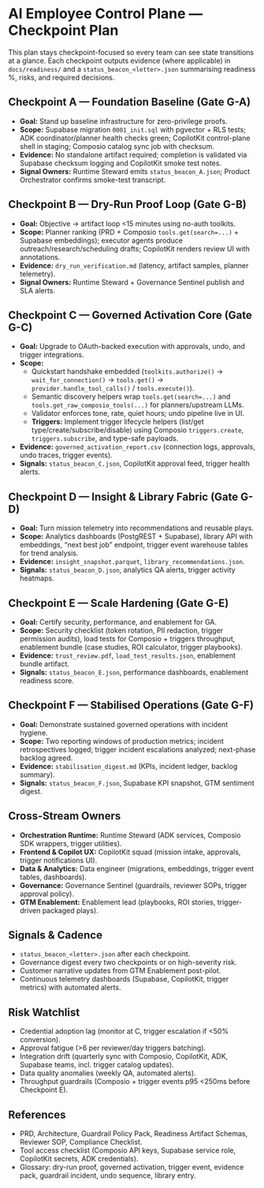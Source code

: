 # AI Employee Control Plane — Checkpoint Plan

This plan stays checkpoint-focused so every team can see state transitions at a glance. Each checkpoint outputs evidence (where applicable) in `docs/readiness/` and a `status_beacon_<letter>.json` summarising readiness %, risks, and required decisions.

## Checkpoint A — Foundation Baseline (Gate G-A)

- **Goal:** Stand up baseline infrastructure for zero-privilege proofs.
- **Scope:** Supabase migration `0001_init.sql` with pgvector + RLS tests; ADK coordinator/planner health checks green; CopilotKit control-plane shell in staging; Composio catalog sync job with checksum.
- **Evidence:** No standalone artifact required; completion is validated via Supabase checksum logging and CopilotKit smoke test notes.
- **Signal Owners:** Runtime Steward emits `status_beacon_A.json`; Product Orchestrator confirms smoke-test transcript.

## Checkpoint B — Dry-Run Proof Loop (Gate G-B)

- **Goal:** Objective → artifact loop <15 minutes using no-auth toolkits.
- **Scope:** Planner ranking (PRD + Composio `tools.get(search=...)` + Supabase embeddings); executor agents produce outreach/research/scheduling drafts; CopilotKit renders review UI with annotations.
- **Evidence:** `dry_run_verification.md` (latency, artifact samples, planner telemetry).
- **Signal Owners:** Runtime Steward + Governance Sentinel publish and SLA alerts.

## Checkpoint C — Governed Activation Core (Gate G-C)

- **Goal:** Upgrade to OAuth-backed execution with approvals, undo, and trigger integrations.
- **Scope:**
  - Quickstart handshake embedded (`toolkits.authorize()` → `wait_for_connection()` → `tools.get()` → `provider.handle_tool_calls()` / `tools.execute()`).
  - Semantic discovery helpers wrap `tools.get(search=...)` and `tools.get_raw_composio_tools(...)` for planners/upstream LLMs.
  - Validator enforces tone, rate, quiet hours; undo pipeline live in UI.
  - **Triggers:** Implement trigger lifecycle helpers (list/get type/create/subscribe/disable) using Composio `triggers.create`, `triggers.subscribe`, and type-safe payloads.
- **Evidence:** `governed_activation_report.csv` (connection logs, approvals, undo traces, trigger events).
- **Signals:** `status_beacon_C.json`, CopilotKit approval feed, trigger health alerts.

## Checkpoint D — Insight & Library Fabric (Gate G-D)

- **Goal:** Turn mission telemetry into recommendations and reusable plays.
- **Scope:** Analytics dashboards (PostgREST + Supabase), library API with embeddings, “next best job” endpoint, trigger event warehouse tables for trend analysis.
- **Evidence:** `insight_snapshot.parquet`, `library_recommendations.json`.
- **Signals:** `status_beacon_D.json`, analytics QA alerts, trigger activity heatmaps.

## Checkpoint E — Scale Hardening (Gate G-E)

- **Goal:** Certify security, performance, and enablement for GA.
- **Scope:** Security checklist (token rotation, PII redaction, trigger permission audits), load tests for Composio + triggers throughput, enablement bundle (case studies, ROI calculator, trigger playbooks).
- **Evidence:** `trust_review.pdf`, `load_test_results.json`, enablement bundle artifact.
- **Signals:** `status_beacon_E.json`, performance dashboards, enablement readiness score.

## Checkpoint F — Stabilised Operations (Gate G-F)

- **Goal:** Demonstrate sustained governed operations with incident hygiene.
- **Scope:** Two reporting windows of production metrics; incident retrospectives logged; trigger incident escalations analyzed; next-phase backlog agreed.
- **Evidence:** `stabilisation_digest.md` (KPIs, incident ledger, backlog summary).
- **Signals:** `status_beacon_F.json`, Supabase KPI snapshot, GTM sentiment digest.

## Cross-Stream Owners

- **Orchestration Runtime:** Runtime Steward (ADK services, Composio SDK wrappers, trigger utilities).
- **Frontend & Copilot UX:** CopilotKit squad (mission intake, approvals, trigger notifications UI).
- **Data & Analytics:** Data engineer (migrations, embeddings, trigger event tables, dashboards).
- **Governance:** Governance Sentinel (guardrails, reviewer SOPs, trigger approval policy).
- **GTM Enablement:** Enablement lead (playbooks, ROI stories, trigger-driven packaged plays).

## Signals & Cadence

- `status_beacon_<letter>.json` after each checkpoint.
- Governance digest every two checkpoints or on high-severity risk.
- Customer narrative updates from GTM Enablement post-pilot.
- Continuous telemetry dashboards (Supabase, CopilotKit, trigger metrics) with automated alerts.

## Risk Watchlist

- Credential adoption lag (monitor at C, trigger escalation if <50% conversion).
- Approval fatigue (>6 per reviewer/day triggers batching).
- Integration drift (quarterly sync with Composio, CopilotKit, ADK, Supabase teams, incl. trigger catalog updates).
- Data quality anomalies (weekly QA, automated alerts).
- Throughput guardrails (Composio + trigger events p95 <250ms before Checkpoint E).

## References

- PRD, Architecture, Guardrail Policy Pack, Readiness Artifact Schemas, Reviewer SOP, Compliance Checklist.
- Tool access checklist (Composio API keys, Supabase service role, CopilotKit secrets, ADK credentials).
- Glossary: dry-run proof, governed activation, trigger event, evidence pack, guardrail incident, undo sequence, library entry.
